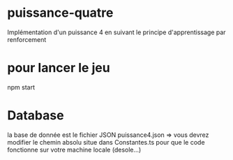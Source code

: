 # puissance-quatre
Implémentation d'un puissance 4 en suivant le principe d'apprentissage par renforcement

# pour lancer le jeu
npm start

# Database
la base de donnée est le fichier JSON puissance4.json
=> vous devrez modifier le chemin absolu situe dans Constantes.ts pour que le code fonctionne sur votre machine locale (desole...)
